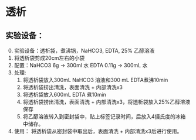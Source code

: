# 透析

## 实验设备：
0. 实验设备：透析袋，煮沸锅，NaHCO3, EDTA, 25% 乙醇溶液
1. 将透析袋剪成20cm左右的小袋
2. 配置：NaHCO3 6g -> 300ml 水  EDTA 0.11g -> 300mL 水 
3. 处理:
    1. 将透析袋放入300mL NaHCO3 溶液和300 mL EDTA煮沸10min
    2. 将透析袋捞出清洗，表面清洗 + 内部清洗x3
    3. 将透析袋放入600mL EDTA 煮10min
    4. 将透析袋捞出清洗，表面清洗 + 内部清洗x3，将透析袋放入25%乙醇溶液保存
    5. 将乙醇溶液转入到密封袋中，贴上标签记录时间，后放入4摄氏度的冰箱中储存。
4. 使用：
    将透析袋从密封袋中取出后，表面清洗 + 内部清洗x3后进行使用。